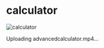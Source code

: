 ﻿# calculator
![calculator](https://github.com/Nagesh2329/calculator/assets/154365984/830f92d0-6120-49d8-9e4f-0fcec9ae01eb)


Uploading advancedcalculator.mp4…

